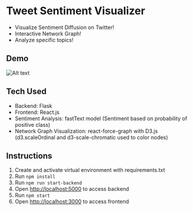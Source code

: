 # Tweet Sentiment Visualizer

* Visualize Sentiment Diffusion on Twitter!
* Interactive Network Graph!
* Analyze specific topics!

## Demo

![Alt text](demo.gif) 

## Tech Used
* Backend: Flask
* Frontend: React.js
* Sentiment Analysis: fastText model (Sentiment based on probability of positive class)
* Network Graph Visualization: react-force-graph with D3.js (d3.scaleOrdinal and d3-scale-chromatic used to color nodes)

## Instructions
1. Create and activate virtual environment with requirements.txt
2. Run `npm install`
3. Run `npm run start-backend`
4. Open [http://localhost:5000](http://localhost:5000) to access backend
5. Run `npm start`
6. Open [http://localhost:3000](http://localhost:3000) to access frontend